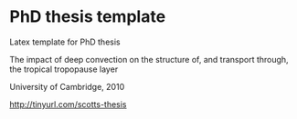 # PhD thesis template
Latex template for PhD thesis

The impact of deep convection on the structure of, and transport through, the tropical tropopause layer 

University of Cambridge, 2010

http://tinyurl.com/scotts-thesis
